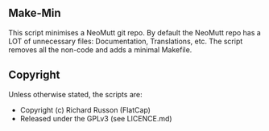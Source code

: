 ## Make-Min

This script minimises a NeoMutt git repo.  By default the NeoMutt repo has a LOT
of unnecessary files: Documentation, Translations, etc.  The script removes all
the non-code and adds a minimal Makefile.

## Copyright

Unless otherwise stated, the scripts are:

- Copyright (c) Richard Russon (FlatCap)
- Released under the GPLv3 (see LICENCE.md)

